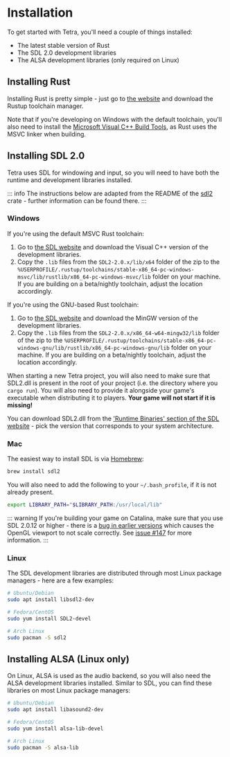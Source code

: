 # Installation

To get started with Tetra, you'll need a couple of things installed:

- The latest stable version of Rust
- The SDL 2.0 development libraries
- The ALSA development libraries (only required on Linux)

## Installing Rust

Installing Rust is pretty simple - just go to [the website](https://www.rust-lang.org/tools/install) and download the Rustup toolchain manager.

Note that if you're developing on Windows with the default toolchain, you'll also need to install the [Microsoft Visual C++ Build Tools](https://www.visualstudio.com/downloads/#build-tools-for-visual-studio-2017), as Rust uses the MSVC linker when building.

## Installing SDL 2.0

Tetra uses SDL for windowing and input, so you will need to have both the runtime and development libraries installed.

::: info
The instructions below are adapted from the README of the [sdl2](https://github.com/Rust-SDL2/rust-sdl2) crate - further information can be found there.
:::

### Windows

If you're using the default MSVC Rust toolchain:

1. Go to [the SDL website](https://www.libsdl.org/download-2.0.php) and download the Visual C++ version of the development libraries.
1. Copy the `.lib` files from the `SDL2-2.0.x/lib/x64` folder of the zip to the `%USERPROFILE/.rustup/toolchains/stable-x86_64-pc-windows-msvc/lib/rustlib/x86_64-pc-windows-msvc/lib` folder on your machine. If you are building on a beta/nightly toolchain, adjust the location accordingly.

If you're using the GNU-based Rust toolchain:

1. Go to [the SDL website](https://www.libsdl.org/download-2.0.php) and download the MinGW version of the development libraries.
1. Copy the `.lib` files from the `SDL2-2.0.x/x86_64-w64-mingw32/lib` folder of the zip to the `%USERPROFILE/.rustup/toolchains/stable-x86_64-pc-windows-gnu/lib/rustlib/x86_64-pc-windows-gnu/lib` folder on your machine. If you are building on a beta/nightly toolchain, adjust the location accordingly.

When starting a new Tetra project, you will also need to make sure that SDL2.dll is present in the root of your project (i.e. the directory where you `cargo run`). You will also need to provide it alongside your game's executable when distributing it to players. **Your game will not start if it is missing!**

You can download SDL2.dll from the ['Runtime Binaries' section of the SDL website](https://www.libsdl.org/download-2.0.php) - pick the version that corresponds to your system architecture.

### Mac

The easiest way to install SDL is via [Homebrew](http://brew.sh/):

```bash
brew install sdl2
```

You will also need to add the following to your `~/.bash_profile`, if it is not already present.

```bash
export LIBRARY_PATH="$LIBRARY_PATH:/usr/local/lib"
```

::: warning
If you're building your game on Catalina, make sure that you use SDL 2.0.12 or higher - there is a
[bug in earlier versions](https://hg.libsdl.org/SDL/rev/46b094f7d20e) which causes the OpenGL
viewport to not scale correctly. See [issue #147](https://github.com/17cupsofcoffee/tetra/issues/147)
for more information.
:::

### Linux

The SDL development libraries are distributed through most Linux package managers - here are a few examples:

```bash
# Ubuntu/Debian
sudo apt install libsdl2-dev

# Fedora/CentOS
sudo yum install SDL2-devel

# Arch Linux
sudo pacman -S sdl2
```

## Installing ALSA (Linux only)

On Linux, ALSA is used as the audio backend, so you will also need the ALSA development libraries installed. Similar to SDL, you can find these libraries on most Linux package managers:

```bash
# Ubuntu/Debian
sudo apt install libasound2-dev

# Fedora/CentOS
sudo yum install alsa-lib-devel

# Arch Linux
sudo pacman -S alsa-lib
```

